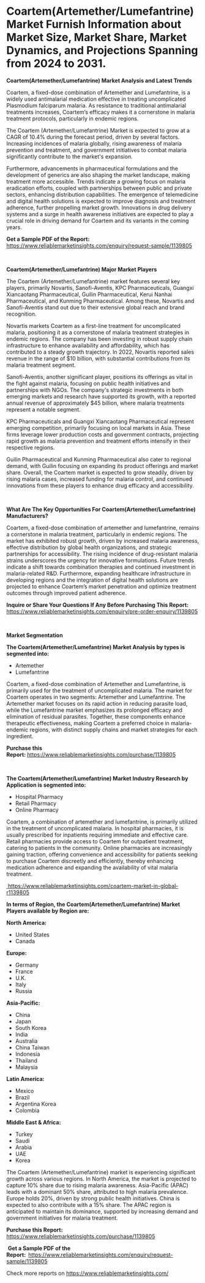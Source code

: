 <p><h1>Coartem(Artemether/Lumefantrine) Market Furnish Information about Market Size, Market Share, Market Dynamics, and Projections Spanning from 2024 to 2031.</h1></p><p><strong>Coartem(Artemether/Lumefantrine) Market Analysis and Latest Trends</strong></p>
<p><p>Coartem, a fixed-dose combination of Artemether and Lumefantrine, is a widely used antimalarial medication effective in treating uncomplicated Plasmodium falciparum malaria. As resistance to traditional antimalarial treatments increases, Coartem’s efficacy makes it a cornerstone in malaria treatment protocols, particularly in endemic regions. </p><p>The Coartem (Artemether/Lumefantrine) Market is expected to grow at a CAGR of 10.4% during the forecast period, driven by several factors. Increasing incidences of malaria globally, rising awareness of malaria prevention and treatment, and government initiatives to combat malaria significantly contribute to the market's expansion. </p><p>Furthermore, advancements in pharmaceutical formulations and the development of generics are also shaping the market landscape, making treatment more accessible. Trends indicate a growing focus on malaria eradication efforts, coupled with partnerships between public and private sectors, enhancing distribution capabilities. The emergence of telemedicine and digital health solutions is expected to improve diagnosis and treatment adherence, further propelling market growth. Innovations in drug delivery systems and a surge in health awareness initiatives are expected to play a crucial role in driving demand for Coartem and its variants in the coming years.</p></p>
<p><strong>Get a Sample PDF of the Report:&nbsp;</strong> <a href="https://www.reliablemarketinsights.com/enquiry/request-sample/1139805?utm_campaign=2010&utm_medium=2&utm_source=Github&utm_content=ia&utm_term=28122024&utm_id=coartemartemetherlumefantrine">https://www.reliablemarketinsights.com/enquiry/request-sample/1139805</a></p>
<p>&nbsp;</p>
<p><strong>Coartem(Artemether/Lumefantrine) Major Market Players</strong></p>
<p><p>The Coartem (Artemether/Lumefantrine) market features several key players, primarily Novartis, Sanofi-Aventis, KPC Pharmaceuticals, Guangxi Xiancaotang Pharmaceutical, Guilin Pharmaceutical, Kerui Nanhai Pharmaceutical, and Kunming Pharmaceutical. Among these, Novartis and Sanofi-Aventis stand out due to their extensive global reach and brand recognition.</p><p>Novartis markets Coartem as a first-line treatment for uncomplicated malaria, positioning it as a cornerstone of malaria treatment strategies in endemic regions. The company has been investing in robust supply chain infrastructure to enhance availability and affordability, which has contributed to a steady growth trajectory. In 2022, Novartis reported sales revenue in the range of $10 billion, with substantial contributions from its malaria treatment segment.</p><p>Sanofi-Aventis, another significant player, positions its offerings as vital in the fight against malaria, focusing on public health initiatives and partnerships with NGOs. The company's strategic investments in both emerging markets and research have supported its growth, with a reported annual revenue of approximately $45 billion, where malaria treatments represent a notable segment.</p><p>KPC Pharmaceuticals and Guangxi Xiancaotang Pharmaceutical represent emerging competition, primarily focusing on local markets in Asia. These firms leverage lower production costs and government contracts, projecting rapid growth as malaria prevention and treatment efforts intensify in their respective regions.</p><p>Guilin Pharmaceutical and Kunming Pharmaceutical also cater to regional demand, with Guilin focusing on expanding its product offerings and market share. Overall, the Coartem market is expected to grow steadily, driven by rising malaria cases, increased funding for malaria control, and continued innovations from these players to enhance drug efficacy and accessibility.</p></p>
<p>&nbsp;</p>
<p><strong>What Are The Key Opportunities For Coartem(Artemether/Lumefantrine) Manufacturers?</strong></p>
<p><p>Coartem, a fixed-dose combination of artemether and lumefantrine, remains a cornerstone in malaria treatment, particularly in endemic regions. The market has exhibited robust growth, driven by increased malaria awareness, effective distribution by global health organizations, and strategic partnerships for accessibility. The rising incidence of drug-resistant malaria strains underscores the urgency for innovative formulations. Future trends indicate a shift towards combination therapies and continued investment in malaria-related R&D. Furthermore, expanding healthcare infrastructure in developing regions and the integration of digital health solutions are projected to enhance Coartem’s market penetration and optimize treatment outcomes through improved patient adherence.</p></p>
<p><strong>Inquire or Share Your Questions If Any Before Purchasing This Report:</strong> <a href="https://www.reliablemarketinsights.com/enquiry/pre-order-enquiry/1139805?utm_campaign=2010&utm_medium=2&utm_source=Github&utm_content=ia&utm_term=28122024&utm_id=coartemartemetherlumefantrine">https://www.reliablemarketinsights.com/enquiry/pre-order-enquiry/1139805</a></p>
<p>&nbsp;</p>
<p><strong>Market Segmentation</strong></p>
<p><strong>The Coartem(Artemether/Lumefantrine) Market Analysis by types is segmented into:</strong></p>
<p><ul><li>Artemether</li><li>Lumefantrine</li></ul></p>
<p><p>Coartem, a fixed-dose combination of Artemether and Lumefantrine, is primarily used for the treatment of uncomplicated malaria. The market for Coartem operates in two segments: Artemether and Lumefantrine. The Artemether market focuses on its rapid action in reducing parasite load, while the Lumefantrine market emphasizes its prolonged efficacy and elimination of residual parasites. Together, these components enhance therapeutic effectiveness, making Coartem a preferred choice in malaria-endemic regions, with distinct supply chains and market strategies for each ingredient.</p></p>
<p><strong>Purchase this Report:&nbsp;</strong><a href="https://www.reliablemarketinsights.com/purchase/1139805?utm_campaign=2010&utm_medium=2&utm_source=Github&utm_content=ia&utm_term=28122024&utm_id=coartemartemetherlumefantrine">https://www.reliablemarketinsights.com/purchase/1139805</a></p>
<p>&nbsp;</p>
<p><strong>The Coartem(Artemether/Lumefantrine) Market Industry Research by Application is segmented into:</strong></p>
<p><ul><li>Hospital Pharmacy</li><li>Retail Pharmacy</li><li>Online Pharmacy</li></ul></p>
<p><p>Coartem, a combination of artemether and lumefantrine, is primarily utilized in the treatment of uncomplicated malaria. In hospital pharmacies, it is usually prescribed for inpatients requiring immediate and effective care. Retail pharmacies provide access to Coartem for outpatient treatment, catering to patients in the community. Online pharmacies are increasingly gaining traction, offering convenience and accessibility for patients seeking to purchase Coartem discreetly and efficiently, thereby enhancing medication adherence and expanding the availability of vital malaria treatment.</p></p>
<p><a href="https://www.reliablemarketinsights.com/coartem-market-in-global-r1139805?utm_campaign=2010&utm_medium=2&utm_source=Github&utm_content=ia&utm_term=28122024&utm_id=coartemartemetherlumefantrine">&nbsp;https://www.reliablemarketinsights.com/coartem-market-in-global-r1139805</a></p>
<p><strong>In terms of Region, the Coartem(Artemether/Lumefantrine) Market Players available by Region are:</strong></p>
<p>
    <p> <strong> North America: </strong>
        <ul>
            <li>United States</li>
            <li>Canada</li>
        </ul>
        </p> 
    <p> <strong> Europe: </strong>
        <ul>
            <li>Germany</li>
            <li>France</li>
            <li>U.K.</li>
            <li>Italy</li>
            <li>Russia</li>
        </ul>
        </p> 
    <p> <strong> Asia-Pacific: </strong>
        <ul>
            <li>China</li>
            <li>Japan</li>
            <li>South Korea</li>
            <li>India</li>
            <li>Australia</li>
            <li>China Taiwan</li>
            <li>Indonesia</li>
            <li>Thailand</li>
            <li>Malaysia</li>
        </ul>
        </p> 
    <p> <strong> Latin America: </strong>
        <ul>
            <li>Mexico</li>
            <li>Brazil</li>
            <li>Argentina Korea</li>
            <li>Colombia</li>
        </ul>
        </p> 
    <p> <strong> Middle East & Africa: </strong>
        <ul>
            <li>Turkey</li>
            <li>Saudi</li>
            <li>Arabia</li>
            <li>UAE</li>
            <li>Korea</li>
        </ul>
    </p>
    </p>
<p><p>The Coartem (Artemether/Lumefantrine) market is experiencing significant growth across various regions. In North America, the market is projected to capture 10% share due to rising malaria awareness. Asia-Pacific (APAC) leads with a dominant 50% share, attributed to high malaria prevalence. Europe holds 20%, driven by strong public health initiatives. China is expected to also contribute with a 15% share. The APAC region is anticipated to maintain its dominance, supported by increasing demand and government initiatives for malaria treatment.</p></p>
<p><strong>Purchase this Report: </strong><a href="https://www.reliablemarketinsights.com/purchase/1139805?utm_campaign=2010&utm_medium=2&utm_source=Github&utm_content=ia&utm_term=28122024&utm_id=coartemartemetherlumefantrine">https://www.reliablemarketinsights.com/purchase/1139805</a></p>
<p>&nbsp;<strong>Get a Sample PDF of the Report:&nbsp;&nbsp;</strong><a href="https://www.reliablemarketinsights.com/enquiry/request-sample/1139805?utm_campaign=2010&utm_medium=2&utm_source=Github&utm_content=ia&utm_term=28122024&utm_id=coartemartemetherlumefantrine">https://www.reliablemarketinsights.com/enquiry/request-sample/1139805</a></p>
<p><strong></strong></p>
<p>Check more reports on <a href="https://www.reliablemarketinsights.com/?utm_campaign=2010&utm_medium=2&utm_source=Github&utm_content=ia&utm_term=28122024&utm_id=coartemartemetherlumefantrine">https://www.reliablemarketinsights.com/</a></p>